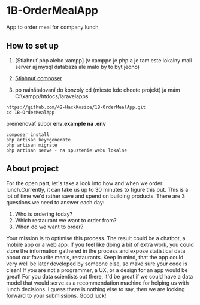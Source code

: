 # 1B-OrderMealApp
App to order meal for company lunch


## How to set up
1. [Stiahnuť php alebo xampp] (v xamppe je php a je tam este lokalny mail server aj mysql databaza ale malo by to byt jedno)
2. [Stiahnuť composer](https://getcomposer.org/)

3. po nainštalovaní do konzoly cd (miesto kde chcete projekt) ja mám C:\xampp/htdocs/laravelapps
```
https://github.com/42-HackKosice/1B-OrderMealApp.git
cd 1B-OrderMealApp
```
premenovať súbor **env.example na .env**
```
composer install
php artisan key:generate
php artisan migrate
php artisan serve - na spustenie webu lokalne 
```
 
 ## About project

For the open part, let's take a look into how and when we order lunch.Currently, it can take us up to 30 minutes to figure this out. This is a lot of time we'd rather save and spend on building products.
There are 3 questions we need to answer each day:
1. Who is ordering today?
2. Which restaurant we want to order from?
3. When do we want to order?  

Your mission is to optimise this process.  The result could be a chatbot, a mobile app or a web app. If you feel like doing a bit of extra work, you could store the information gathered in the process and expose statistical data about our favourite meals, restaurants.
Keep in mind, that the app could very well be later developed by someone else, so make sure your code is clean!
If you are not a programmer, a UX, or a design for an app would be great!
For you data scientists out there, it'd be great if we could have a data model that would serve as a recommendation machine for helping us with lunch decisions.
I guess there is nothing else to say, then we are looking forward to your submissions. Good luck!
